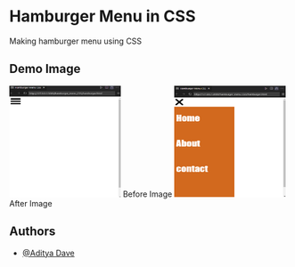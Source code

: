 
# Hamburger Menu in CSS

Making hamburger menu using CSS 

## Demo Image
<img width="200px" height="200px" src='./images/before_img.png'> Before Image
<img width="200px" height="200px" src='./images/after_img.png'> After Image

## Authors

- [@Aditya Dave](https://github.com/Adi-Dave-cs)


